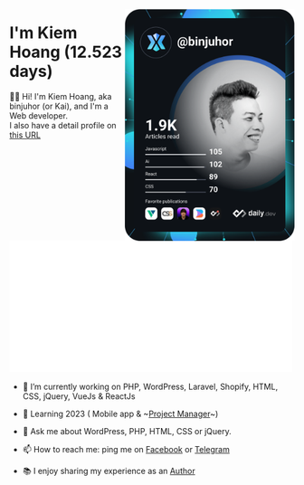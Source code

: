 <a href="https://binjuhor.com" target="_blank"><img align="right" src="https://github.com/binjuhor/binjuhor/blob/master/devcard.svg" width="300" alt="Hoàng Kiếm's Dev Card"/></a>

  
<div align="left">
  
  # I'm Kiem Hoang (12.523 days)
  

  👋🏻  Hi! I'm Kiem Hoang, aka binjuhor (or Kai), and I'm a Web developer.<br/>
  I also have a detail profile on [this URL](https://binjuhor.com "My Online profile")
  
  <a href="https://binjuhor.com" target="_blank"><img src="https://github.com/binjuhor/binjuhor/blob/master/github-metrics.svg" width="500" alt="Github Metrics"/></a>
</div>

<div align="left">

- 🔭 I’m currently working on PHP, WordPress, Laravel, Shopify, HTML, CSS, jQuery, VueJs & ReactJs

- 🌱 Learning 2023 ( Mobile app & ~[Project Manager](https://www.credly.com/badges/da45aa6a-1841-45b1-a619-cb0b8247993c)~)

- 💬 Ask me about WordPress, PHP, HTML, CSS or jQuery.

- 📫 How to reach me: ping me on [Facebook](https://fb.me/binjuhor) or [Telegram](https://t.me/binjuhor)

- 📚 I enjoy sharing my experience as an [Author](https://wpazweb.com "Help you from zero to a Web developer in Vietnamese")
</div>
